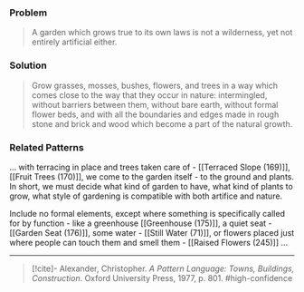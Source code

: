 ### Problem
>A garden which grows true to its own laws is not a wilderness, yet not entirely artificial either.

### Solution
>Grow grasses, mosses, bushes, flowers, and trees in a way which comes close to the way that they occur in nature: intermingled, without barriers between them, without bare earth, without formal flower beds, and with all the boundaries and edges made in rough stone and brick and wood which become a part of the natural growth.

### Related Patterns
... with terracing in place and trees taken care of - [[Terraced Slope (169)]], [[Fruit Trees (170)]], we come to the garden itself - to the ground and plants. In short, we must decide what kind of garden to have, what kind of plants to grow, what style of gardening is compatible with both artifice and nature.

Include no formal elements, except where something is specifically called for by function - like a greenhouse [[Greenhouse (175)]], a quiet seat - [[Garden Seat (176)]], some water - [[Still Water (71)]], or flowers placed just where people can touch them and smell them - [[Raised Flowers (245)]] ...

---
> [!cite]- Alexander, Christopher. _A Pattern Language: Towns, Buildings, Construction_. Oxford University Press, 1977, p. 801.
> #high-confidence 